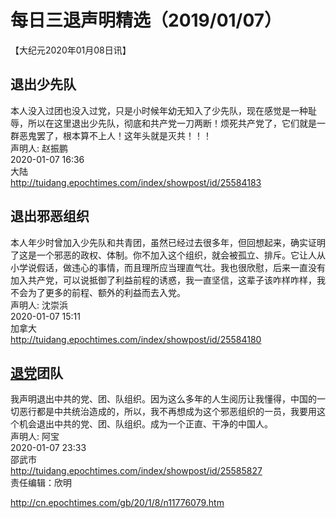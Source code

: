 # 每日三退声明精选（2019/01/07）
  
  
【大纪元2020年01月08日讯】  
## 退出少先队  
本人没入过团也没入过党，只是小时候年幼无知入了少先队，现在感觉是一种耻辱，所以在这里退出少先队，彻底和共产党一刀两断！烦死共产党了，它们就是一群恶鬼罢了，根本算不上人！这年头就是灭共！！！  
声明人: 赵振鹏  
2020-01-07 16:36  
大陆  
<a href="http://tuidang.epochtimes.com/index/showpost/id/25584183">http://tuidang.epochtimes.com/index/showpost/id/25584183</a>  
## 退出邪恶组织  
本人年少时曾加入少先队和共青团，虽然已经过去很多年，但回想起来，确实证明了这是一个邪恶的政权、体制。你不加入这个组织，就会被孤立、排斥。它让人从小学说假话，做违心的事情，而且理所应当理直气壮。我也很欣慰，后来一直没有加入共产党，可以说抵御了利益前程的诱惑，我一直坚信，这辈子该咋样咋样，我不会为了更多的前程、额外的利益而去入党。  
声明人: 沈崇浜  
2020-01-07 15:11  
加拿大  
<a href="http://tuidang.epochtimes.com/index/showpost/id/25584180">http://tuidang.epochtimes.com/index/showpost/id/25584180</a>  
## <a href="http://cn.epochtimes.com/gb/tag/%E9%80%80%E5%85%9A.html">退党</a>团队  
我声明退出中共的党、团、队组织。因为这么多年的人生阅历让我懂得，中国的一切恶行都是中共统治造成的，所以，我不再想成为这个邪恶组织的一员，我要用这个机会退出中共的党、团、队组织。成为一个正直、干净的中国人。  
声明人: 阿宝  
2020-01-07 23:33  
邵武市  
<a href="http://tuidang.epochtimes.com/index/showpost/id/25585827">http://tuidang.epochtimes.com/index/showpost/id/25585827</a>  
责任编辑：欣明  
  
  
  
http://cn.epochtimes.com/gb/20/1/8/n11776079.htm
